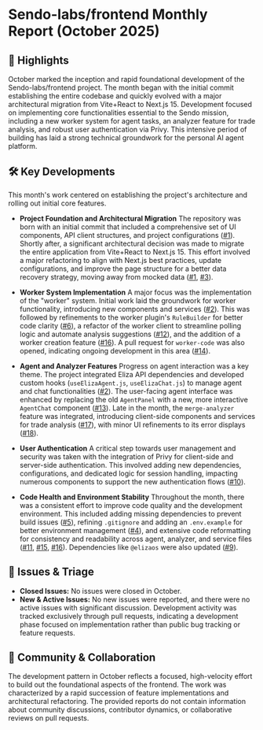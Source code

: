 # Sendo-labs/frontend Monthly Report (October 2025)

## 🚀 Highlights
October marked the inception and rapid foundational development of the Sendo-labs/frontend project. The month began with the initial commit establishing the entire codebase and quickly evolved with a major architectural migration from Vite+React to Next.js 15. Development focused on implementing core functionalities essential to the Sendo mission, including a new worker system for agent tasks, an analyzer feature for trade analysis, and robust user authentication via Privy. This intensive period of building has laid a strong technical groundwork for the personal AI agent platform.

## 🛠️ Key Developments
This month's work centered on establishing the project's architecture and rolling out initial core features.

-   **Project Foundation and Architectural Migration**
    The repository was born with an initial commit that included a comprehensive set of UI components, API client structures, and project configurations ([#1](https://github.com/Sendo-labs/frontend/pull/1)). Shortly after, a significant architectural decision was made to migrate the entire application from Vite+React to Next.js 15. This effort involved a major refactoring to align with Next.js best practices, update configurations, and improve the page structure for a better data recovery strategy, moving away from mocked data ([#1](https://github.com/Sendo-labs/frontend/pull/1), [#3](https://github.com/Sendo-labs/frontend/pull/3)).

-   **Worker System Implementation**
    A major focus was the implementation of the "worker" system. Initial work laid the groundwork for worker functionality, introducing new components and services ([#2](https://github.com/Sendo-labs/frontend/pull/2)). This was followed by refinements to the worker plugin's `RuleBuilder` for better code clarity ([#6](https://github.com/Sendo-labs/frontend/pull/6)), a refactor of the worker client to streamline polling logic and automate analysis suggestions ([#12](https://github.com/Sendo-labs/frontend/pull/12)), and the addition of a worker creation feature ([#16](https://github.com/Sendo-labs/frontend/pull/16)). A pull request for `worker-code` was also opened, indicating ongoing development in this area ([#14](https://github.com/Sendo-labs/frontend/pull/14)).

-   **Agent and Analyzer Features**
    Progress on agent interaction was a key theme. The project integrated Eliza API dependencies and developed custom hooks (`useElizaAgent.js`, `useElizaChat.js`) to manage agent and chat functionalities ([#2](https://github.com/Sendo-labs/frontend/pull/2)). The user-facing agent interface was enhanced by replacing the old `AgentPanel` with a new, more interactive `AgentChat` component ([#13](https://github.com/Sendo-labs/frontend/pull/13)). Late in the month, the `merge-analyzer` feature was integrated, introducing client-side components and services for trade analysis ([#17](https://github.com/Sendo-labs/frontend/pull/17)), with minor UI refinements to its error displays ([#18](https://github.com/Sendo-labs/frontend/pull/18)).

-   **User Authentication**
    A critical step towards user management and security was taken with the integration of Privy for client-side and server-side authentication. This involved adding new dependencies, configurations, and dedicated logic for session handling, impacting numerous components to support the new authentication flows ([#10](https://github.com/Sendo-labs/frontend/pull/10)).

-   **Code Health and Environment Stability**
    Throughout the month, there was a consistent effort to improve code quality and the development environment. This included adding missing dependencies to prevent build issues ([#5](https://github.com/Sendo-labs/frontend/pull/5)), refining `.gitignore` and adding an `.env.example` for better environment management ([#4](https://github.com/Sendo-labs/frontend/pull/4)), and extensive code reformatting for consistency and readability across agent, analyzer, and service files ([#11](https://github.com/Sendo-labs/frontend/pull/11), [#15](https://github.com/Sendo-labs/frontend/pull/15), [#16](https://github.com/Sendo-labs/frontend/pull/16)). Dependencies like `@elizaos` were also updated ([#9](https://github.com/Sendo-labs/frontend/pull/9)).

## 🐛 Issues & Triage
-   **Closed Issues:** No issues were closed in October.
-   **New & Active Issues:** No new issues were reported, and there were no active issues with significant discussion. Development activity was tracked exclusively through pull requests, indicating a development phase focused on implementation rather than public bug tracking or feature requests.

## 💬 Community & Collaboration
The development pattern in October reflects a focused, high-velocity effort to build out the foundational aspects of the frontend. The work was characterized by a rapid succession of feature implementations and architectural refactoring. The provided reports do not contain information about community discussions, contributor dynamics, or collaborative reviews on pull requests.